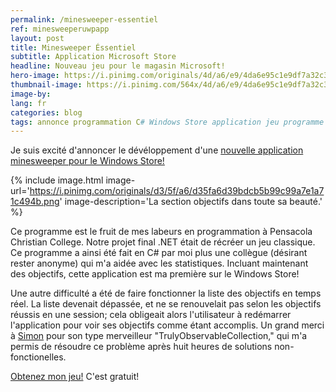 ```yaml
---
permalink: /minesweeper-essentiel
ref: minesweeperuwpapp
layout: post
title: Minesweeper Éssentiel
subtitle: Application Microsoft Store
headline: Nouveau jeu pour le magasin Microsoft!
hero-image: https://i.pinimg.com/originals/4d/a6/e9/4da6e95c1e9df7a32c30be1072e6d803.png
thumbnail-image: https://i.pinimg.com/564x/4d/a6/e9/4da6e95c1e9df7a32c30be1072e6d803.jpg
image-by:
lang: fr
categories: blog
tags: annonce programmation C# Windows Store application jeu programme minesweeper projet UWP Windows10
---
```

Je suis excité d'annoncer le dévéloppement d'une <a href="https://www.microsoft.com/en-us/store/p/minesweeper-basic/9plmlc1pkc6g">nouvelle application minesweeper pour le Windows Store!</a>

{% include image.html image-url='https://i.pinimg.com/originals/d3/5f/a6/d35fa6d39bdcb5b99c99a7e1a71c494b.png' image-description='La section objectifs dans toute sa beauté.' %}

Ce programme est le fruit de mes labeurs en programmation à Pensacola Christian College. Notre projet final .NET était de récréer un jeu classique. Ce programme a ainsi été fait en C# par moi plus une collègue (désirant rester anonyme) qui m'a aidée avec les statistiques. Incluant maintenant des objectifs, cette application est ma première sur le Windows Store!


Une autre difficulté a été de faire fonctionner la liste des objectifs en temps réel. La liste devenait dépassée, et ne se renouvelait pas selon les objectifs réussis en une session; cela obligeait alors l'utilisateur à redémarrer l'application pour voir ses objectifs comme étant accomplis. Un grand merci à <a href="https://stackoverflow.com/users/600698/simon">Simon</a> pour son type merveilleur "TrulyObservableCollection," qui m'a permis de résoudre ce problème après huit heures de solutions non-fonctionelles.

<a href="https://www.microsoft.com/en-us/store/p/minesweeper-basic/9plmlc1pkc6g">Obtenez mon jeu!</a> C'est gratuit!
